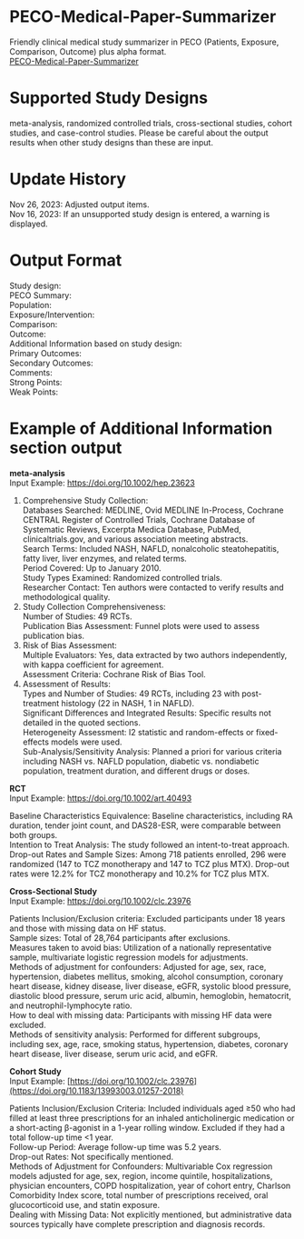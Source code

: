 # PECO-Medical-Paper-Summarizer
Friendly clinical medical study summarizer in PECO (Patients, Exposure, Comparison, Outcome) plus alpha format. <br>
[PECO-Medical-Paper-Summarizer](https://chat.openai.com/g/g-3Ylvxx5GH-peco-summarizer)

# Supported Study Designs
meta-analysis, randomized controlled trials, cross-sectional studies, cohort studies, and case-control studies. 
Please be careful about the output results when other study designs than these are input.

# Update History
Nov 26, 2023: Adjusted output items.<br>
Nov 16, 2023: If an unsupported study design is entered, a warning is displayed.

# Output Format
Study design: <br>
PECO Summary:<br>
Population: <br>
Exposure/Intervention: <br>
Comparison: <br>
Outcome: <br>
Additional Information based on study design:<br>
Primary Outcomes:<br>
Secondary Outcomes:<br>
Comments:<br>
  Strong Points: <br>
  Weak Points:<br>
  
# Example of Additional Information section output 
**meta-analysis**<br>
  Input Example: https://doi.org/10.1002/hep.23623

1. Comprehensive Study Collection:<br>
  Databases Searched: MEDLINE, Ovid MEDLINE In-Process, Cochrane CENTRAL Register of Controlled Trials, Cochrane Database of Systematic Reviews, 
  Excerpta Medica Database, PubMed, clinicaltrials.gov, and various association meeting abstracts.<br>
  Search Terms: Included NASH, NAFLD, nonalcoholic steatohepatitis, fatty liver, liver enzymes, and related terms.<br>
  Period Covered: Up to January 2010.<br>
  Study Types Examined: Randomized controlled trials.<br>
  Researcher Contact: Ten authors were contacted to verify results and methodological quality.<br>
2. Study Collection Comprehensiveness:<br>
  Number of Studies: 49 RCTs.<br>
  Publication Bias Assessment: Funnel plots were used to assess publication bias.<br>
3. Risk of Bias Assessment:<br>
  Multiple Evaluators: Yes, data extracted by two authors independently, with kappa coefficient for agreement.<br>
  Assessment Criteria: Cochrane Risk of Bias Tool.<br>
4. Assessment of Results:<br>
  Types and Number of Studies: 49 RCTs, including 23 with post-treatment histology (22 in NASH, 1 in NAFLD).<br>
  Significant Differences and Integrated Results: Specific results not detailed in the quoted sections.<br>
  Heterogeneity Assessment: I2 statistic and random-effects or fixed-effects models were used.<br>
  Sub-Analysis/Sensitivity Analysis: Planned a priori for various criteria including NASH vs. NAFLD population, diabetic vs. nondiabetic population, treatment duration, and different drugs or doses.<br>

**RCT** <br>
  Input Example: https://doi.org/10.1002/art.40493

  Baseline Characteristics Equivalence: Baseline characteristics, including RA duration, tender joint count, and DAS28-ESR, were comparable between both groups.<br>
  Intention to Treat Analysis: The study followed an intent-to-treat approach.<br>
  Drop-out Rates and Sample Sizes: Among 718 patients enrolled, 296 were randomized (147 to TCZ monotherapy and 147 to TCZ plus MTX). Drop-out rates were 12.2% for TCZ monotherapy and 10.2% for TCZ plus MTX.

**Cross-Sectional Study** <br>
  Input Example: https://doi.org/10.1002/clc.23976
  
  Patients Inclusion/Exclusion criteria: Excluded participants under 18 years and those with missing data on HF status.<br>
  Sample sizes: Total of 28,764 participants after exclusions.<br>
  Measures taken to avoid bias: Utilization of a nationally representative sample, multivariate logistic regression models for adjustments.<br>
  Methods of adjustment for confounders: Adjusted for age, sex, race, hypertension, diabetes mellitus, smoking, alcohol consumption, coronary heart disease, kidney disease, liver disease, eGFR, systolic blood pressure, diastolic blood pressure, serum uric acid, albumin,   hemoglobin, hematocrit, and neutrophil-lymphocyte ratio.<br>
  How to deal with missing data: Participants with missing HF data were excluded.<br>
  Methods of sensitivity analysis: Performed for different subgroups, including sex, age, race, smoking status, hypertension, diabetes, coronary heart disease, liver disease, serum uric acid, and eGFR.<br>

**Cohort Study** <br>
  Input Example: [https://doi.org/10.1002/clc.23976](https://doi.org/10.1183/13993003.01257-2018)
  
  Patients Inclusion/Exclusion Criteria: Included individuals aged ≥50 who had filled at least three prescriptions for an inhaled anticholinergic medication or a short-acting β-agonist in a 1-year rolling window. Excluded if they had a total follow-up time <1 year.<br>
  Follow-up Period: Average follow-up time was 5.2 years.<br>
  Drop-out Rates: Not specifically mentioned.<br>
  Methods of Adjustment for Confounders: Multivariable Cox regression models adjusted for age, sex, region, income quintile, hospitalizations, physician encounters, COPD hospitalization, year of cohort entry, Charlson  Comorbidity Index score, total number of prescriptions received, oral glucocorticoid use, and statin exposure.<br>
  Dealing with Missing Data: Not explicitly mentioned, but administrative data sources typically have complete prescription and diagnosis records.<br>

